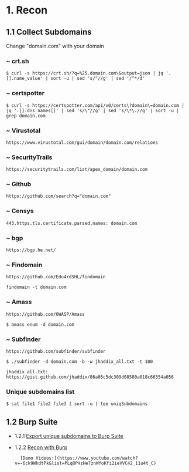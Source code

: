 # 1. Recon
## 1.1 Collect Subdomains

Change "domain.com" with your domain

### ~ crt.sh 
```$ curl -s https://crt.sh/?q=%25.domain.com\&output=json | jq '.[].name_value' | sort -u | sed 's/"//g' | sed '/^*/d'```

### ~ certspotter
```$ curl -s https://certspotter.com/api/v0/certs\?domain\=domain.com | jq '.[].dns_names[]' | sed 's/\"//g' | sed 's/\*\.//g' | sort -u | grep domain.com```

### ~ Virustotal
```https://www.virustotal.com/gui/domain/domain.com/relations```

### ~ SecurityTrails
```https://securitytrails.com/list/apex_domain/domain.com```

### ~ Github
```https://github.com/search?q="domain.com"```

### ~ Censys
```443.https.tls.certificate.parsed.names: domain.com```

### ~ bgp
```https://bgp.he.net/```

### ~ Findomain
```https://github.com/Edu4rdSHL/findomain```

```findomain -t domain.com```

### ~ Amass
```https://github.com/OWASP/Amass```

```$ amass enum -d domain.com```

### ~ Subfinder 
```https://github.com/subfinder/subfinder```

```$ ./subfinder -d domain.com -b -w jhaddix_all.txt -t 100```

```jhaddix all.txt: https://gist.github.com/jhaddix/86a06c5dc309d08580a018c66354a056```

### Unique subdomains list
```$ cat file1 file2 file3 | sort -u | tee uniqSubdomains```





## 1.2 Burp Suite
* 1.2.1 [Export unique subdomains to Burp Suite](https://github.com/ghsec/webHunt/blob/master/SubdomainsToBurp.md)
                         
* 1.2.2 [Recon with Burp](https://github.com/ghsec/webHunt/blob/master/ReconWithBurp_Suite.md)

        [Demo Videos:](https://www.youtube.com/watch?v=-6ck9WhdtPk&list=PLq8PHzHe7znWfoKfi2ieVVC42_11u4t_C)
    
   


